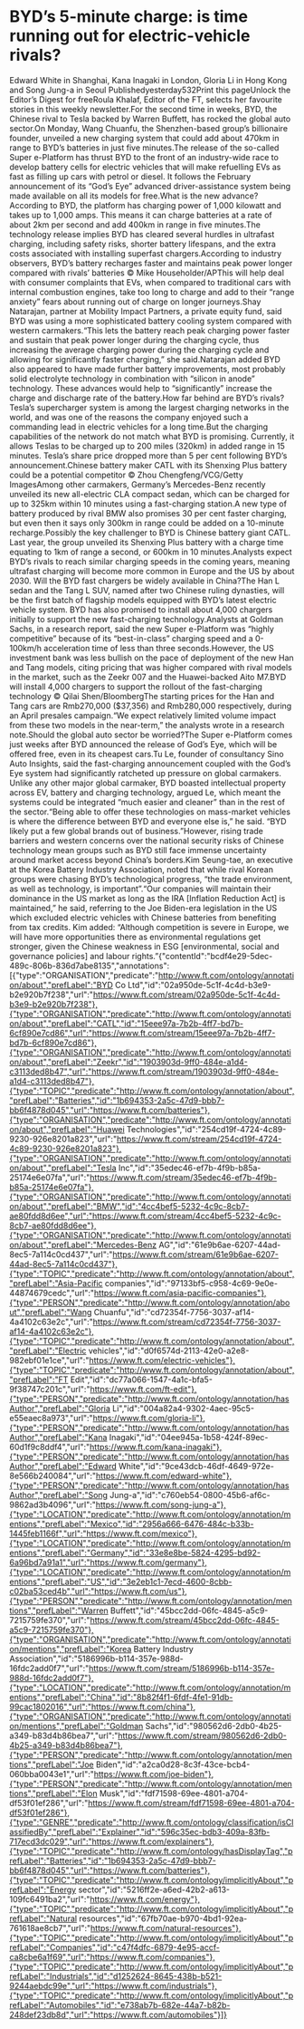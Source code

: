 # BYD’s 5-minute charge: is time running out for electric-vehicle rivals? 

Edward White in Shanghai, Kana Inagaki in London, Gloria Li in Hong Kong and Song Jung-a in Seoul Publishedyesterday532Print this pageUnlock the Editor’s Digest for freeRoula Khalaf, Editor of the FT, selects her favourite stories in this weekly newsletter.For the second time in weeks, BYD, the Chinese rival to Tesla backed by Warren Buffett, has rocked the global auto sector.On Monday, Wang Chuanfu, the Shenzhen-based group’s billionaire founder, unveiled a new charging system that could add about 470km in range to BYD’s batteries in just five minutes.The release of the so-called Super e-Platform has thrust BYD to the front of an industry-wide race to develop battery cells for electric vehicles that will make refuelling EVs as fast as filling up cars with petrol or diesel. It follows the February announcement of its “God’s Eye” advanced driver-assistance system being made available on all its models for free.What is the new advance?According to BYD, the platform has charging power of 1,000 kilowatt and takes up to 1,000 amps. This means it can charge batteries at a rate of about 2km per second and add 400km in range in five minutes.The technology release implies BYD has cleared several hurdles in ultrafast charging, including safety risks, shorter battery lifespans, and the extra costs associated with installing superfast chargers.According to industry observers, BYD’s battery recharges faster and maintains peak power longer compared with rivals’ batteries © Mike Householder/APThis will help deal with consumer complaints that EVs, when compared to traditional cars with internal combustion engines, take too long to charge and add to their “range anxiety” fears about running out of charge on longer journeys.Shay Natarajan, partner at Mobility Impact Partners, a private equity fund, said BYD was using a more sophisticated battery cooling system compared with western carmakers.“This lets the battery reach peak charging power faster and sustain that peak power longer during the charging cycle, thus increasing the average charging power during the charging cycle and allowing for significantly faster charging,” she said.Natarajan added BYD also appeared to have made further battery improvements, most probably solid electrolyte technology in combination with “silicon in anode” technology. These advances would help to “significantly” increase the charge and discharge rate of the battery.How far behind are BYD’s rivals?Tesla’s supercharger system is among the largest charging networks in the world, and was one of the reasons the company enjoyed such a commanding lead in electric vehicles for a long time.But the charging capabilities of the network do not match what BYD is promising. Currently, it allows Teslas to be charged up to 200 miles (320km) in added range in 15 minutes. Tesla’s share price dropped more than 5 per cent following BYD’s announcement.Chinese battery maker CATL with its Shenxing Plus battery could be a potential competitor © Zhou Chengfeng/VCG/Getty ImagesAmong other carmakers, Germany’s Mercedes-Benz recently unveiled its new all-electric CLA compact sedan, which can be charged for up to 325km within 10 minutes using a fast-charging station.A new type of battery produced by rival BMW also promises 30 per cent faster charging, but even then it says only 300km in range could be added on a 10-minute recharge.Possibly the key challenger to BYD is Chinese battery giant CATL. Last year, the group unveiled its Shenxing Plus battery with a charge time equating to 1km of range a second, or 600km in 10 minutes.Analysts expect BYD’s rivals to reach similar charging speeds in the coming years, meaning ultrafast charging will become more common in Europe and the US by about 2030. Will the BYD fast chargers be widely available in China?The Han L sedan and the Tang L SUV, named after two Chinese ruling dynasties, will be the first batch of flagship models equipped with BYD’s latest electric vehicle system. BYD has also promised to install about 4,000 chargers initially to support the new fast-charging technology.Analysts at Goldman Sachs, in a research report, said the new Super e-Platform was “highly competitive” because of its “best-in-class” charging speed and a 0-100km/h acceleration time of less than three seconds.However, the US investment bank was less bullish on the pace of deployment of the new Han and Tang models, citing pricing that was higher compared with rival models in the market, such as the Zeekr 007 and the Huawei-backed Aito M7.BYD will install 4,000 chargers to support the rollout of the fast-charging technology © Qilai Shen/BloombergThe starting prices for the Han and Tang cars are Rmb270,000 ($37,356) and Rmb280,000 respectively, during an April presales campaign.“We expect relatively limited volume impact from these two models in the near-term,” the analysts wrote in a research note.Should the global auto sector be worried?The Super e-Platform comes just weeks after BYD announced the release of God’s Eye, which will be offered free, even in its cheapest cars.Tu Le, founder of consultancy Sino Auto Insights, said the fast-charging announcement coupled with the God’s Eye system had significantly ratcheted up pressure on global carmakers. Unlike any other major global carmaker, BYD boasted intellectual property across EV, battery and charging technology, argued Le, which meant the systems could be integrated “much easier and cleaner” than in the rest of the sector.“Being able to offer these technologies on mass-market vehicles is where the difference between BYD and everyone else is,” he said. “BYD likely put a few global brands out of business.”However, rising trade barriers and western concerns over the national security risks of Chinese technology mean groups such as BYD still face immense uncertainty around market access beyond China’s borders.Kim Seung-tae, an executive at the Korea Battery Industry Association, noted that while rival Korean groups were chasing BYD’s technological progress, “the trade environment, as well as technology, is important”.“Our companies will maintain their dominance in the US market as long as the IRA [Inflation Reduction Act] is maintained,” he said, referring to the Joe Biden-era legislation in the US which excluded electric vehicles with Chinese batteries from benefiting from tax credits. Kim added: “Although competition is severe in Europe, we will have more opportunities there as environmental regulations get stronger, given the Chinese weakness in ESG [environmental, social and governance policies] and labour rights.”{"contentId":"bcdf4e29-5dec-489c-806b-836d7abe8135","annotations":[{"type":"ORGANISATION","predicate":"http://www.ft.com/ontology/annotation/about","prefLabel":"BYD Co Ltd","id":"02a950de-5c1f-4c4d-b3e9-b2e920b7f238","url":"https://www.ft.com/stream/02a950de-5c1f-4c4d-b3e9-b2e920b7f238"},{"type":"ORGANISATION","predicate":"http://www.ft.com/ontology/annotation/about","prefLabel":"CATL","id":"15eee97a-7b2b-4ff7-bd7b-6cf890e7cd86","url":"https://www.ft.com/stream/15eee97a-7b2b-4ff7-bd7b-6cf890e7cd86"},{"type":"ORGANISATION","predicate":"http://www.ft.com/ontology/annotation/about","prefLabel":"Zeekr","id":"1903903d-9ff0-484e-a1d4-c3113ded8b47","url":"https://www.ft.com/stream/1903903d-9ff0-484e-a1d4-c3113ded8b47"},{"type":"TOPIC","predicate":"http://www.ft.com/ontology/annotation/about","prefLabel":"Batteries","id":"1b694353-2a5c-47d9-bbb7-bb6f4878d045","url":"https://www.ft.com/batteries"},{"type":"ORGANISATION","predicate":"http://www.ft.com/ontology/annotation/about","prefLabel":"Huawei Technologies","id":"254cd19f-4724-4c89-9230-926e8201a823","url":"https://www.ft.com/stream/254cd19f-4724-4c89-9230-926e8201a823"},{"type":"ORGANISATION","predicate":"http://www.ft.com/ontology/annotation/about","prefLabel":"Tesla Inc","id":"35edec46-ef7b-4f9b-b85a-25174e6e07fa","url":"https://www.ft.com/stream/35edec46-ef7b-4f9b-b85a-25174e6e07fa"},{"type":"ORGANISATION","predicate":"http://www.ft.com/ontology/annotation/about","prefLabel":"BMW","id":"4cc4bef5-5232-4c9c-8cb7-ae80fdd8d6ee","url":"https://www.ft.com/stream/4cc4bef5-5232-4c9c-8cb7-ae80fdd8d6ee"},{"type":"ORGANISATION","predicate":"http://www.ft.com/ontology/annotation/about","prefLabel":"Mercedes-Benz AG","id":"61e9b6ae-6207-44ad-8ec5-7a114c0cd437","url":"https://www.ft.com/stream/61e9b6ae-6207-44ad-8ec5-7a114c0cd437"},{"type":"TOPIC","predicate":"http://www.ft.com/ontology/annotation/about","prefLabel":"Asia-Pacific companies","id":"97133bf5-c958-4c69-9e0e-44874679cedc","url":"https://www.ft.com/asia-pacific-companies"},{"type":"PERSON","predicate":"http://www.ft.com/ontology/annotation/about","prefLabel":"Wang Chuanfu","id":"cd72354f-7756-3037-af14-4a4102c63e2c","url":"https://www.ft.com/stream/cd72354f-7756-3037-af14-4a4102c63e2c"},{"type":"TOPIC","predicate":"http://www.ft.com/ontology/annotation/about","prefLabel":"Electric vehicles","id":"d0f6574d-2113-42e0-a2e8-982ebf01e1ce","url":"https://www.ft.com/electric-vehicles"},{"type":"TOPIC","predicate":"http://www.ft.com/ontology/annotation/about","prefLabel":"FT Edit","id":"dc77a066-1547-4a1c-bfa5-9f38747c201c","url":"https://www.ft.com/ft-edit"},{"type":"PERSON","predicate":"http://www.ft.com/ontology/annotation/hasAuthor","prefLabel":"Gloria Li","id":"004a82a4-9302-4aec-95c5-e55eaec8a973","url":"https://www.ft.com/gloria-li"},{"type":"PERSON","predicate":"http://www.ft.com/ontology/annotation/hasAuthor","prefLabel":"Kana Inagaki","id":"04ee945a-1b58-424f-89ec-60d1f9c8ddf4","url":"https://www.ft.com/kana-inagaki"},{"type":"PERSON","predicate":"http://www.ft.com/ontology/annotation/hasAuthor","prefLabel":"Edward White","id":"9ce43dcb-46df-4649-972e-8e566b240084","url":"https://www.ft.com/edward-white"},{"type":"PERSON","predicate":"http://www.ft.com/ontology/annotation/hasAuthor","prefLabel":"Song Jung-a","id":"c760eb54-0800-45b6-af6c-9862ad3b4096","url":"https://www.ft.com/song-jung-a"},{"type":"LOCATION","predicate":"http://www.ft.com/ontology/annotation/mentions","prefLabel":"Mexico","id":"2956a666-6476-484c-b33b-1445feb1166f","url":"https://www.ft.com/mexico"},{"type":"LOCATION","predicate":"http://www.ft.com/ontology/annotation/mentions","prefLabel":"Germany","id":"33e8e8be-5824-4295-bd92-6a96bd7a91a1","url":"https://www.ft.com/germany"},{"type":"LOCATION","predicate":"http://www.ft.com/ontology/annotation/mentions","prefLabel":"US","id":"3e2eb1c1-7ecd-4600-8cbb-c02ba53ced4b","url":"https://www.ft.com/us"},{"type":"PERSON","predicate":"http://www.ft.com/ontology/annotation/mentions","prefLabel":"Warren Buffett","id":"45bcc2dd-06fc-4845-a5c9-7215759fe370","url":"https://www.ft.com/stream/45bcc2dd-06fc-4845-a5c9-7215759fe370"},{"type":"ORGANISATION","predicate":"http://www.ft.com/ontology/annotation/mentions","prefLabel":"Korea Battery Industry Association","id":"5186996b-b114-357e-988d-16fdc2add0f7","url":"https://www.ft.com/stream/5186996b-b114-357e-988d-16fdc2add0f7"},{"type":"LOCATION","predicate":"http://www.ft.com/ontology/annotation/mentions","prefLabel":"China","id":"8b82f4f1-6fdf-4fe1-91db-99cac1802016","url":"https://www.ft.com/china"},{"type":"ORGANISATION","predicate":"http://www.ft.com/ontology/annotation/mentions","prefLabel":"Goldman Sachs","id":"980562d6-2db0-4b25-a349-b83d4b86bea7","url":"https://www.ft.com/stream/980562d6-2db0-4b25-a349-b83d4b86bea7"},{"type":"PERSON","predicate":"http://www.ft.com/ontology/annotation/mentions","prefLabel":"Joe Biden","id":"a2ca0d28-8c3f-43ce-bcb4-060bba0043e1","url":"https://www.ft.com/joe-biden"},{"type":"PERSON","predicate":"http://www.ft.com/ontology/annotation/mentions","prefLabel":"Elon Musk","id":"fdf71598-69ee-4801-a704-df53f01ef286","url":"https://www.ft.com/stream/fdf71598-69ee-4801-a704-df53f01ef286"},{"type":"GENRE","predicate":"http://www.ft.com/ontology/classification/isClassifiedBy","prefLabel":"Explainer","id":"596c35ec-bdb3-409a-83fb-717ecd3dc029","url":"https://www.ft.com/explainers"},{"type":"TOPIC","predicate":"http://www.ft.com/ontology/hasDisplayTag","prefLabel":"Batteries","id":"1b694353-2a5c-47d9-bbb7-bb6f4878d045","url":"https://www.ft.com/batteries"},{"type":"TOPIC","predicate":"http://www.ft.com/ontology/implicitlyAbout","prefLabel":"Energy sector","id":"5216ff2e-a6ed-42b2-a613-109fc6491ba2","url":"https://www.ft.com/energy"},{"type":"TOPIC","predicate":"http://www.ft.com/ontology/implicitlyAbout","prefLabel":"Natural resources","id":"67fb70ae-b970-4bd1-92ea-761618ae8cb7","url":"https://www.ft.com/natural-resources"},{"type":"TOPIC","predicate":"http://www.ft.com/ontology/implicitlyAbout","prefLabel":"Companies","id":"c47f4dfc-6879-4e95-accf-ca8cbe6a1f69","url":"https://www.ft.com/companies"},{"type":"TOPIC","predicate":"http://www.ft.com/ontology/implicitlyAbout","prefLabel":"Industrials","id":"d1252624-8645-438b-b521-9244aebdc99e","url":"https://www.ft.com/industrials"},{"type":"TOPIC","predicate":"http://www.ft.com/ontology/implicitlyAbout","prefLabel":"Automobiles","id":"e738ab7b-682e-44a7-b82b-248def23db8d","url":"https://www.ft.com/automobiles"}]}